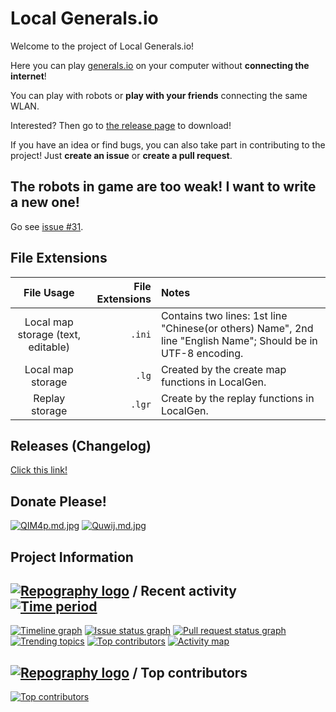 # Local Generals.io

Welcome to the project of Local Generals.io!

Here you can play [generals.io](http://generals.io) on your computer without **connecting the internet**!

You can play with robots or **play with your friends** connecting the same WLAN.

Interested? Then go to [the release page](http://github.com/LocalGen-dev/LocalGen-new/releases) to download!

If you have an idea or find bugs, you can also take part in contributing to the project! Just **create an issue** or **create a pull request**.

## The robots in game are too weak! I want to write a new one!

Go see [issue #31](../../issues/31).

## File Extensions

|             File Usage             | File Extensions | Notes                                                                                                        |
| :--------------------------------: | --------------: | :----------------------------------------------------------------------------------------------------------- |
| Local map storage (text, editable) |          `.ini` | Contains two lines: 1st line "Chinese(or others) Name", 2nd line "English Name"; Should be in UTF-8 encoding. |
|         Local map storage          |           `.lg` | Created by the create map functions in LocalGen.                                                             |
|           Replay storage           |          `.lgr` | Create by the replay functions in LocalGen.                                                                  |

## Releases (Changelog)

[Click this link!](http://github.com/LocalGen-dev/LocalGen-new/releases)

## Donate Please!

[![QIM4p.md.jpg](https://i.imgtg.com/2023/01/19/QIM4p.md.jpg)](https://imgtg.com/image/QIM4p)
[![Quwij.md.jpg](https://i.imgtg.com/2023/01/19/Quwij.md.jpg)](https://imgtg.com/image/Quwij)

## Project Information

## [![Repography logo](https://images.repography.com/logo.svg)](https://repography.com) / Recent activity [![Time period](https://images.repography.com/39584401/LocalGen-dev/LocalGen-new/recent-activity/3gjEtdpgx0E_lec-eyUw5_Cib-zwgYr7YmsAoe3QrQk/mHHxcguoyNmZDMSMlPte9ti9eo9YZMaKNI3LXAlFrb8_badge.svg)](https://repography.com)

[![Timeline graph](https://images.repography.com/39584401/LocalGen-dev/LocalGen-new/recent-activity/3gjEtdpgx0E_lec-eyUw5_Cib-zwgYr7YmsAoe3QrQk/mHHxcguoyNmZDMSMlPte9ti9eo9YZMaKNI3LXAlFrb8_timeline.svg)](https://github.com/LocalGen-dev/LocalGen-new/commits)
[![Issue status graph](https://images.repography.com/39584401/LocalGen-dev/LocalGen-new/recent-activity/3gjEtdpgx0E_lec-eyUw5_Cib-zwgYr7YmsAoe3QrQk/mHHxcguoyNmZDMSMlPte9ti9eo9YZMaKNI3LXAlFrb8_issues.svg)](https://github.com/LocalGen-dev/LocalGen-new/issues)
[![Pull request status graph](https://images.repography.com/39584401/LocalGen-dev/LocalGen-new/recent-activity/3gjEtdpgx0E_lec-eyUw5_Cib-zwgYr7YmsAoe3QrQk/mHHxcguoyNmZDMSMlPte9ti9eo9YZMaKNI3LXAlFrb8_prs.svg)](https://github.com/LocalGen-dev/LocalGen-new/pulls)
[![Trending topics](https://images.repography.com/39584401/LocalGen-dev/LocalGen-new/recent-activity/3gjEtdpgx0E_lec-eyUw5_Cib-zwgYr7YmsAoe3QrQk/mHHxcguoyNmZDMSMlPte9ti9eo9YZMaKNI3LXAlFrb8_words.svg)](https://github.com/LocalGen-dev/LocalGen-new/commits)
[![Top contributors](https://images.repography.com/39584401/LocalGen-dev/LocalGen-new/recent-activity/3gjEtdpgx0E_lec-eyUw5_Cib-zwgYr7YmsAoe3QrQk/mHHxcguoyNmZDMSMlPte9ti9eo9YZMaKNI3LXAlFrb8_users.svg)](https://github.com/LocalGen-dev/LocalGen-new/graphs/contributors)
[![Activity map](https://images.repography.com/39584401/LocalGen-dev/LocalGen-new/recent-activity/3gjEtdpgx0E_lec-eyUw5_Cib-zwgYr7YmsAoe3QrQk/mHHxcguoyNmZDMSMlPte9ti9eo9YZMaKNI3LXAlFrb8_map.svg)](https://github.com/LocalGen-dev/LocalGen-new/commits)

## [![Repography logo](https://images.repography.com/logo.svg)](https://repography.com) / Top contributors

[![Top contributors](https://images.repography.com/39584401/LocalGen-dev/LocalGen-new/top-contributors/3gjEtdpgx0E_lec-eyUw5_Cib-zwgYr7YmsAoe3QrQk/mHHxcguoyNmZDMSMlPte9ti9eo9YZMaKNI3LXAlFrb8_table.svg)](https://github.com/LocalGen-dev/LocalGen-new/graphs/contributors)
